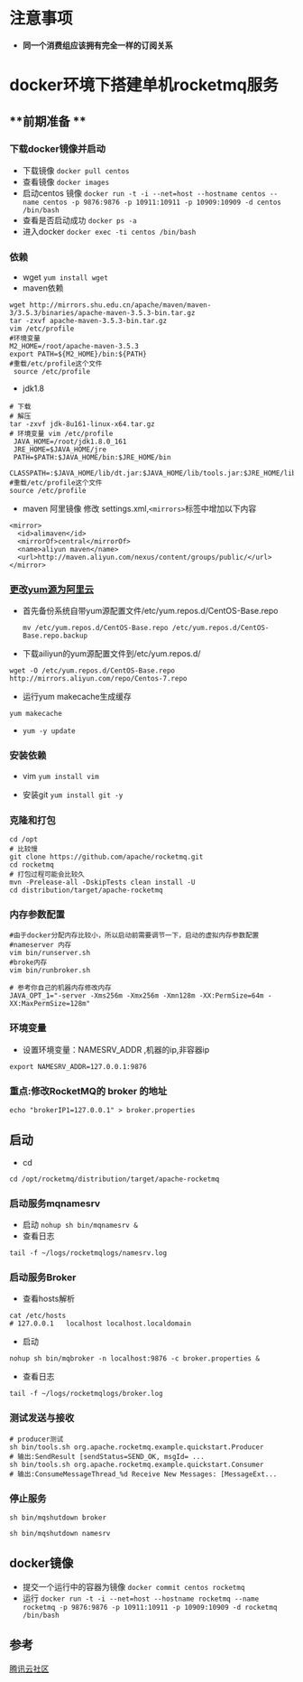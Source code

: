 # 注意事项
- **同一个消费组应该拥有完全一样的订阅关系**

# docker环境下搭建单机rocketmq服务
## **前期准备 **
### **下载docker镜像并启动**
- 下载镜像
`docker pull centos`
- 查看镜像
`docker images`
- 启动centos 镜像
`docker run -t -i --net=host --hostname centos --name centos -p 9876:9876 -p 10911:10911 -p 10909:10909 -d centos /bin/bash`
- 查看是否启动成功
`docker ps -a`
- 进入docker
`docker exec -ti centos /bin/bash`

### **依赖**
- wget 
 `yum install wget`
- maven依赖
```
wget http://mirrors.shu.edu.cn/apache/maven/maven-3/3.5.3/binaries/apache-maven-3.5.3-bin.tar.gz
tar -zxvf apache-maven-3.5.3-bin.tar.gz
vim /etc/profile
#环境变量
M2_HOME=/root/apache-maven-3.5.3
export PATH=${M2_HOME}/bin:${PATH}
#重载/etc/profile这个文件
 source /etc/profile
```
- jdk1.8
```
# 下载
# 解压
tar -zxvf jdk-8u161-linux-x64.tar.gz
# 环境变量 vim /etc/profile
 JAVA_HOME=/root/jdk1.8.0_161
 JRE_HOME=$JAVA_HOME/jre
 PATH=$PATH:$JAVA_HOME/bin:$JRE_HOME/bin
 CLASSPATH=:$JAVA_HOME/lib/dt.jar:$JAVA_HOME/lib/tools.jar:$JRE_HOME/lib/dt.jar
#重载/etc/profile这个文件
source /etc/profile
```

- maven 阿里镜像
修改 settings.xml,`<mirrors>`标签中增加以下内容
```
<mirror>
  <id>alimaven</id>
  <mirrorOf>central</mirrorOf>
  <name>aliyun maven</name>
  <url>http://maven.aliyun.com/nexus/content/groups/public/</url>
</mirror>
```
### **[更改yum源为阿里云](http://blog.csdn.net/inslow/article/details/54177191)**

- 首先备份系统自带yum源配置文件/etc/yum.repos.d/CentOS-Base.repo

    `mv /etc/yum.repos.d/CentOS-Base.repo /etc/yum.repos.d/CentOS-Base.repo.backup`

- 下载ailiyun的yum源配置文件到/etc/yum.repos.d/

`wget -O /etc/yum.repos.d/CentOS-Base.repo http://mirrors.aliyun.com/repo/Centos-7.repo`

- 运行yum makecache生成缓存

`yum makecache`

- `yum -y update`

### **安装依赖**

- vim 
 `yum install vim`

- 安装git
`yum install git -y`

### **克隆和打包**
```
cd /opt
# 比较慢
git clone https://github.com/apache/rocketmq.git
cd rocketmq
# 打包过程可能会比较久
mvn -Prelease-all -DskipTests clean install -U
cd distribution/target/apache-rocketmq
```

### **内存参数配置**
```
#由于docker分配内存比较小，所以启动前需要调节一下，启动的虚拟内存参数配置
#nameserver 内存
vim bin/runserver.sh   
#broke内存
vim bin/runbroker.sh  

# 参考你自己的机器内存修改内存
JAVA_OPT_1="-server -Xms256m -Xmx256m -Xmn128m -XX:PermSize=64m -XX:MaxPermSize=128m"
```

### **环境变量**
- 设置环境变量：NAMESRV_ADDR  ,机器的ip,非容器ip

`export NAMESRV_ADDR=127.0.0.1:9876`

### **重点:修改RocketMQ的 broker 的地址**

`echo "brokerIP1=127.0.0.1" > broker.properties`

## **启动**
- cd

`cd /opt/rocketmq/distribution/target/apache-rocketmq`
### **启动服务mqnamesrv**

- 启动
`nohup sh bin/mqnamesrv &`
- 查看日志

`tail -f ~/logs/rocketmqlogs/namesrv.log`

### **启动服务Broker**

- 查看hosts解析

```
cat /etc/hosts
# 127.0.0.1   localhost localhost.localdomain 
```
- 启动

`nohup sh bin/mqbroker -n localhost:9876 -c broker.properties &`
- 查看日志

`tail -f ~/logs/rocketmqlogs/broker.log`

### **测试发送与接收**
```
# producer测试
sh bin/tools.sh org.apache.rocketmq.example.quickstart.Producer
# 输出:SendResult [sendStatus=SEND_OK, msgId= ...
sh bin/tools.sh org.apache.rocketmq.example.quickstart.Consumer
# 输出:ConsumeMessageThread_%d Receive New Messages: [MessageExt...
```
### **停止服务**

`sh bin/mqshutdown broker`

`sh bin/mqshutdown namesrv`

## **docker镜像**
- 提交一个运行中的容器为镜像
`docker commit centos rocketmq`
- 运行
`docker run -t -i --net=host --hostname rocketmq --name rocketmq -p 9876:9876 -p 10911:10911 -p 10909:10909 -d rocketmq /bin/bash 
`

## 参考
[腾讯云社区](https://cloud.tencent.com/developer/article/1010217)